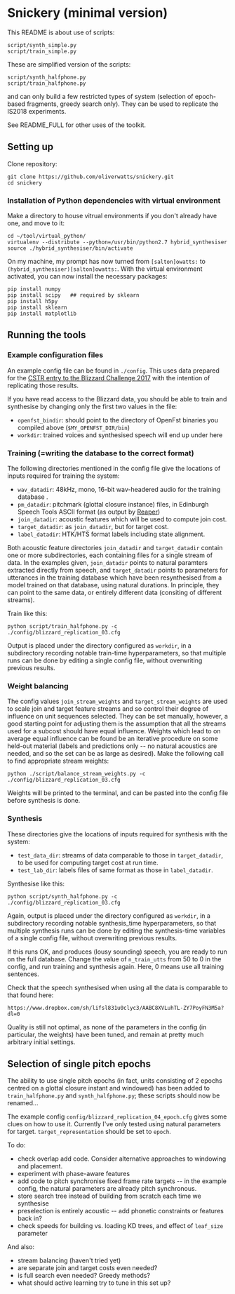 # Snickery (minimal version)

This README is about use of scripts:

```
script/synth_simple.py 
script/train_simple.py
```

These are simplified version of the scripts:

```
script/synth_halfphone.py 
script/train_halfphone.py
```

and can only build a few restricted types of system (selection of epoch-based fragments, greedy search only). They can be used to replicate the IS2018 experiments. 

See README_FULL for other uses of the toolkit.

## Setting up

Clone repository:

```
git clone https://github.com/oliverwatts/snickery.git
cd snickery
```

### Installation of Python dependencies with virtual environment

Make a directory to house vitrual environments if you don't already have one, and move to it:

```
cd ~/tool/virtual_python/
virtualenv --distribute --python=/usr/bin/python2.7 hybrid_synthesiser
source ./hybrid_synthesiser/bin/activate
```

On my machine, my prompt has now turned from ```[salton]owatts:``` to  ```(hybrid_synthesiser)[salton]owatts:```. With the virtual environment activated, you can now install the necessary packages:

```
pip install numpy
pip install scipy   ## required by sklearn
pip install h5py
pip install sklearn
pip install matplotlib
```

## Running the tools

### Example configuration files 

An example config file can be found in `./config`. This uses data prepared for the [CSTR entry to the Blizzard Challenge 2017](http://festvox.org/blizzard/bc2017/CSTR_Blizzard2017.pdf) with the intention of replicating those results.

If you have read access to the Blizzard data, you should be able to train and synthesise by changing only the first two values in the file:
- `openfst_bindir`: should point to the directory of OpenFst binaries you compiled above (`$MY_OPENFST_DIR/bin`)
- `workdir`: trained voices and synthesised speech will end up under here


### Training (=writing the database to the correct format)

The following directories mentioned in the config file give the locations of inputs required for training the system:
- `wav_datadir`: 48kHz, mono, 16-bit wav-headered audio for the training database .
- `pm_datadir`: pitchmark (glottal closure instance) files, in Edinburgh Speech Tools ASCII format (as output by [Reaper](https://github.com/google/REAPER)) 
- `join_datadir`: acoustic features which will be used to compute join cost. 
- `target_datadir`: as `join_datadir`, but for target cost.
- `label_datadir`: HTK/HTS format labels including state alignment. 

Both acoustic feature directories `join_datadir` and `target_datadir` contain one or more subdirectories, each containing files for a single stream of data.  In the examples given, `join_datadir` points to natural paramters extracted directly from speech, and `target_datadir` points to parameters for utterances in the training database which have been resynthesised from a model trained on that database, using natural durations. In principle, they can point to the same data, or entirely different data (consiting of different streams).

Train like this:

```
python script/train_halfphone.py -c ./config/blizzard_replication_03.cfg
```

Output is placed under the directory configured as `workdir`, in a subdirectory recording notable train-time hyperparameters, so that multiple runs can be done by editing a single config file, without overwriting previous results.


### Weight balancing

The config values `join_stream_weights` and `target_stream_weights` are used to scale join and target feature streams and so control their degree of influence on unit sequences selected. They can be set manually, however, a good starting point for adjusting them is the assumption that all the streams used for a subcost should have equal influence. Weights which lead to on average equal influence can be found be an iterative procedure on some held-out material (labels and predictions only -- no natural acoustics are needed, and so the set can be as large as desired). Make the following call to find appropriate stream weights:

```
python ./script/balance_stream_weights.py -c ./config/blizzard_replication_03.cfg
```

Weights will be printed to the terminal, and can be pasted into the config file before synthesis is done.


### Synthesis 

These directories give the locations of inputs required for synthesis with the system:
- `test_data_dir`: streams of data comparable to those in `target_datadir`, to be used for computing target cost at run time.
- `test_lab_dir`: labels files of same format as those in `label_datadir`.

Synthesise like this:

```
python script/synth_halfphone.py -c ./config/blizzard_replication_03.cfg
```

Again, output is placed under the directory configured as `workdir`, in a subdirectory recording notable synthesis_time hyperparameters, so that multiple synthesis runs can be done by editing the synthesis-time variables of a single config file, without overwriting previous results.

If this runs OK, and produces (lousy sounding) speech, you are ready to run on the full database. Change the value of `n_train_utts` from 50 to 0 in the config, and run training and synthesis again. Here, 0 means use all training sentences.

Check that the speech synthesised when using all the data is comparable to that found here:

```
https://www.dropbox.com/sh/lifsl831u0clyc3/AABC8XVLuhTL-ZY7PoyFN3M5a?dl=0
```

Quality is still not optimal, as none of the parameters in the config (in particular, the weights) have been tuned, and remain at pretty much arbitrary initial settings. 

<!-- 
## this can be any filename substring, selecting a portion of the data ('hvd') or a single file ('AMidsummerNightsDream_001_016')
test_patterns = ['PirateAdventures_00001_00010']
 -->




## Selection of single pitch epochs

The ability to use single pitch epochs (in fact, units consisting of 2 epochs centred on a glottal closure instant and windowed) has been added to `train_halfphone.py` and `synth_halfphone.py`; these scripts should now be renamed...

The example config `config/blizzard_replication_04_epoch.cfg` gives some clues on how to use it. Currently I've only tested using natural parameters for target. `target_representation` should be set to `epoch`.

To do:

- check overlap add code. Consider alternative approaches to windowing and placement. 
- experiment with phase-aware features
- add code to pitch synchronise fixed frame rate targets -- in the example config, the natural parameters are already pitch synchronous.
- store search tree instead of building from scratch each time we synthesise
- preselection is entirely acoustic -- add phonetic constraints or features back in?
- check speeds for building vs. loading KD trees, and effect of `leaf_size` parameter


And also:

- stream balancing (haven't tried yet)
- are separate join and target costs even needed?
- is full search even needed? Greedy methods?
- what should active learning try to tune in this set up?


